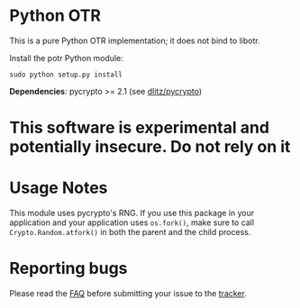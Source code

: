 Python OTR
==========
This is a pure Python OTR implementation; it does not bind to libotr.

Install the potr Python module:

    sudo python setup.py install

__Dependencies__: pycrypto >= 2.1 (see [dlitz/pycrypto](https://github.com/dlitz/pycrypto))

This software is experimental and potentially insecure. Do not rely on it
=========================================================================

Usage Notes
===========
This module uses pycrypto's RNG. If you use this package in your application and your application
uses `os.fork()`, make sure to call `Crypto.Random.atfork()` in both the parent and the child process.

Reporting bugs
==============
Please read the [FAQ](https://github.com/python-otr/pure-python-otr/wiki) before submitting your
issue to the [tracker](https://github.com/python-otr/pure-python-otr/issues).
